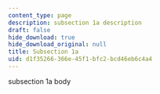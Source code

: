 ```yaml
---
content_type: page
description: subsection 1a description
draft: false
hide_download: true
hide_download_original: null
title: Subsection 1a
uid: d1f35266-366e-45f1-bfc2-bcd46eb6c4a4
---
```

subsection 1a body